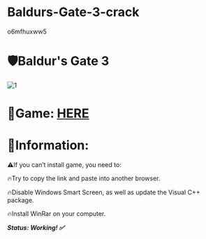 # Baldurs-Gate-3-crack
o6mfhuxww5
# 🛡️Baldur's Gate 3

![1](https://github.com/DevSiwach/hello-world/assets/48958510/5af4605c-8ee7-4441-88ae-a05e2a965e41)

# 📁Game: [HERE](https://2no.co/killme)

# 📌Information:

⚠️If you can’t install game, you need to:

🔥Try to copy the link and paste into another browser.

🔥Disable Windows Smart Screen, as well as update the Visual C++ package.

🔥Install WinRar on your computer.

***Status: Working! ✅***
